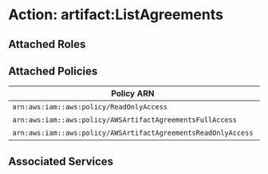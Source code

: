 # Action: artifact:ListAgreements

## Attached Roles

## Attached Policies

| Policy ARN | Policy Name |
|------------|-------------|
| `arn:aws:iam::aws:policy/ReadOnlyAccess` | [ReadOnlyAccess](../policies.md#readonlyaccess) |
| `arn:aws:iam::aws:policy/AWSArtifactAgreementsFullAccess` | [AWSArtifactAgreementsFullAccess](../policies.md#awsartifactagreementsfullaccess) |
| `arn:aws:iam::aws:policy/AWSArtifactAgreementsReadOnlyAccess` | [AWSArtifactAgreementsReadOnlyAccess](../policies.md#awsartifactagreementsreadonlyaccess) |

## Associated Services


